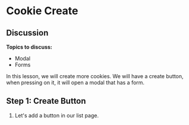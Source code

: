 # Cookie Create

## Discussion

**Topics to discuss:**

- Modal
- Forms

In this lesson, we will create more cookies. We will have a create button, when pressing on it, it will open a modal that has a form.

## Step 1: Create Button

1. Let's add a button in our list page.
